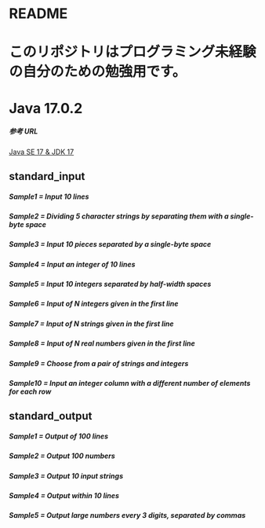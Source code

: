 # README

# このリポジトリはプログラミング未経験の自分のための勉強用です。

# Java 17.0.2

##### 参考 URL

[Java SE 17 & JDK 17](https://docs.oracle.com/javase/jp/17/docs/api/index.html)

## standard_input

##### Sample1 = Input 10 lines

##### Sample2 = Dividing 5 character strings by separating them with a single-byte space

##### Sample3 = Input 10 pieces separated by a single-byte space

##### Sample4 = Input an integer of 10 lines

##### Sample5 = Input 10 integers separated by half-width spaces

##### Sample6 = Input of N integers given in the first line

##### Sample7 = Input of N strings given in the first line

##### Sample8 = Input of N real numbers given in the first line

##### Sample9 = Choose from a pair of strings and integers

##### Sample10 = Input an integer column with a different number of elements for each row

## standard_output

##### Sample1 = Output of 100 lines

##### Sample2 = Output 100 numbers

##### Sample3 = Output 10 input strings

##### Sample4 = Output within 10 lines

##### Sample5 = Output large numbers every 3 digits, separated by commas
